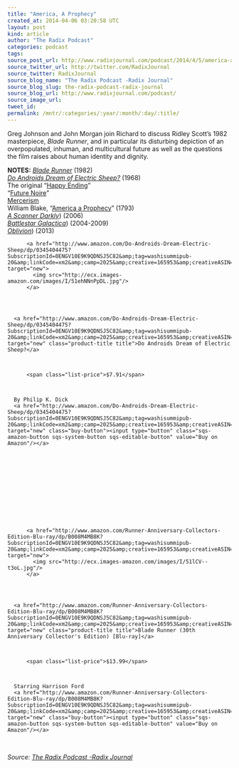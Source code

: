 ```yaml
---
title: "America, A Prophecy"
created_at: 2014-04-06 03:20:58 UTC
layout: post
kind: article
author: "The Radix Podcast"
categories: podcast
tags: 
source_post_url: http://www.radixjournal.com/podcast/2014/4/5/america-a-prophecy
source_twitter_url: http://twitter.com/RadixJournal
source_twitter: RadixJournal
source_blog_name: "The Radix Podcast -Radix Journal"
source_blog_slug: the-radix-podcast-radix-journal
source_blog_url: http://www.radixjournal.com/podcast/
source_image_url: 
tweet_id:
permalink: /mntr/:categories/:year/:month/:day/:title/
---
```

<p>Greg Johnson and John Morgan join Richard to discuss Ridley Scott’s 1982 masterpiece, <em>Blade Runner</em>, and in particular its disturbing depiction of an overpopulated, inhuman, and multicultural future as well as the questions the film raises about human identity and dignity.      </p>

<p><strong>NOTES:</strong> 
<a href="http://en.wikipedia.org/wiki/Blade_Runner"><em>Blade Runner</em></a> (1982) <br />
<a href="http://en.wikipedia.org/wiki/Do_Androids_Dream_of_Electric_Sheep%3F"><em>Do Androids Dream of Electric Sheep?</em></a> (1968) <br />
The original “<a href="https://www.youtube.com/watch?v=4fCeH-WnJYM">Happy Ending</a>” <br />
“<a href="http://en.wikipedia.org/wiki/Tech_noir">Future Noire</a>” <br />
<a href="http://en.wikipedia.org/wiki/Mercerism#Overview">Mercerism</a> <br />
William Blake, “<a href="William Blake">America a Prophecy</a>” (1793) <br />
<a href="http://en.wikipedia.org/wiki/A_Scanner_Darkly_(film"><em>A Scanner Darkly</em></a>) (2006) <br />
<a href="http://en.wikipedia.org/wiki/Battlestar_Galactica_(2004_TV_series"><em>Battlestar Galactica</em></a>) (2004-2009) <br />
<a href="http://en.wikipedia.org/wiki/Oblivion_(2013_film"><em>Oblivion</em></a>) (2013)  </p>







  

    
        
          <a href="http://www.amazon.com/Do-Androids-Dream-Electric-Sheep/dp/0345404475?SubscriptionId=0ENGV10E9K9QDNSJ5C82&amp;tag=washisummipub-20&amp;linkCode=xm2&amp;camp=2025&amp;creative=165953&amp;creativeASIN=0345404475" target="new">
            <img src="http://ecx.images-amazon.com/images/I/51ehNNnPpDL.jpg"/>
          </a>
        
    

    
      <a href="http://www.amazon.com/Do-Androids-Dream-Electric-Sheep/dp/0345404475?SubscriptionId=0ENGV10E9K9QDNSJ5C82&amp;tag=washisummipub-20&amp;linkCode=xm2&amp;camp=2025&amp;creative=165953&amp;creativeASIN=0345404475" target="new" class="product-title title">Do Androids Dream of Electric Sheep?</a>
       
        
          
          <span class="list-price">$7.91</span>
          
        
      
      By Philip K. Dick
      <a href="http://www.amazon.com/Do-Androids-Dream-Electric-Sheep/dp/0345404475?SubscriptionId=0ENGV10E9K9QDNSJ5C82&amp;tag=washisummipub-20&amp;linkCode=xm2&amp;camp=2025&amp;creative=165953&amp;creativeASIN=0345404475" target="new" class="buy-button"><input type="button" class="sqs-amazon-button sqs-system-button sqs-editable-button" value="Buy on Amazon"/></a>

    

  





  

    
        
          <a href="http://www.amazon.com/Runner-Anniversary-Collectors-Edition-Blu-ray/dp/B008M4MB8K?SubscriptionId=0ENGV10E9K9QDNSJ5C82&amp;tag=washisummipub-20&amp;linkCode=xm2&amp;camp=2025&amp;creative=165953&amp;creativeASIN=B008M4MB8K" target="new">
            <img src="http://ecx.images-amazon.com/images/I/51lCV--t3oL.jpg"/>
          </a>
        
    

    
      <a href="http://www.amazon.com/Runner-Anniversary-Collectors-Edition-Blu-ray/dp/B008M4MB8K?SubscriptionId=0ENGV10E9K9QDNSJ5C82&amp;tag=washisummipub-20&amp;linkCode=xm2&amp;camp=2025&amp;creative=165953&amp;creativeASIN=B008M4MB8K" target="new" class="product-title title">Blade Runner (30th Anniversary Collector's Edition) [Blu-ray]</a>
       
        
          
          <span class="list-price">$13.99</span>
          
        
      
      Starring Harrison Ford
      <a href="http://www.amazon.com/Runner-Anniversary-Collectors-Edition-Blu-ray/dp/B008M4MB8K?SubscriptionId=0ENGV10E9K9QDNSJ5C82&amp;tag=washisummipub-20&amp;linkCode=xm2&amp;camp=2025&amp;creative=165953&amp;creativeASIN=B008M4MB8K" target="new" class="buy-button"><input type="button" class="sqs-amazon-button sqs-system-button sqs-editable-button" value="Buy on Amazon"/></a>

    

  

&nbsp;<div class="">
    <i>Source: <a href="http://www.radixjournal.com/podcast/">The Radix Podcast -Radix Journal</a></i>
</div>
